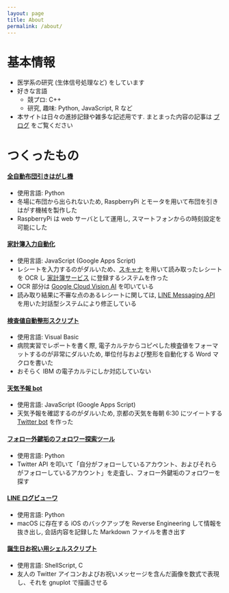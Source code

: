 ```yaml
---
layout: page
title: About
permalink: /about/
---
```


# 基本情報

- 医学系の研究 (生体信号処理など) をしています
- 好きな言語
    - 競プロ: C++
    - 研究, 趣味: Python, JavaScript, R など
- 本サイトは日々の進捗記録や雑多な記述用です. まとまった内容の記事は [ブログ](https://i-was-a-ki.hatenablog.com/) をご覧ください

# つくったもの
#### [全自動布団引きはがし機](https://qiita.com/iwasaki501/items/bef574953391021e4e10)
- 使用言語: Python
- 冬場に布団から出られないため, RaspberryPi とモータを用いて布団を引きはがす機械を製作した
- RaspberryPi は web サーバとして運用し, スマートフォンからの時刻設定を可能にした

#### [家計簿入力自動化](https://i-was-a-ki.hatenablog.com/entry/2020/03/01/143801)
- 使用言語: JavaScript (Google Apps Script)
- レシートを入力するのがダルいため、[スキャナ](https://scansnap.fujitsu.com/jp/product/ix100/) を用いて読み取ったレシートを OCR し [家計簿サービス](https://zaim.net/) に登録するシステムを作った
- OCR 部分は [Google Cloud Vision AI](https://cloud.google.com/vision/?hl=ja&utm_source=google&utm_medium=cpc&utm_campaign=japac-JP-all-ja-dr-bkws-all-all-trial-e-dr-1009137&utm_content=text-ad-none-none-DEV_c-CRE_285865410190-ADGP_Hybrid+%7C+AW+SEM+%7C+BKWS+~+T1+%7C+EXA+%7C+ML+%7C+M:1+%7C+JP+%7C+ja+%7C+Vision+%7C+General+%7C+en-KWID_43700016101235133-kwd-203288729047&userloc_1009507-network_g&utm_term=KW_cloud%20vision%20api&gclid=Cj0KCQjwy8f6BRC7ARIsAPIXOjiXrWHV-wmmtFB5hamuqR_tZgKcM0tJx-_Qyo62-YI6wN8GePn-0iQaAvrpEALw_wcB) を叩いている
- 読み取り結果に不審な点のあるレシートに関しては, [LINE Messaging API](https://developers.line.biz/ja/services/messaging-api/) を用いた対話型システムにより修正している

#### [検査値自動整形スクリプト](https://gist.github.com/iwasaki501/2342b470dda55985393a16c04b21c1eb)
- 使用言語: Visual Basic
- 病院実習でレポートを書く際, 電子カルテからコピペした検査値をフォーマットするのが非常にダルいため, 単位付与および整形を自動化する Word マクロを書いた
- おそらく IBM の電子カルテにしか対応していない

#### [天気予報 bot](https://i-was-a-ki.hatenablog.com/entry/2017/11/27/084606)
- 使用言語: JavaScript (Google Apps Script)
- 天気予報を確認するのがダルいため, 京都の天気を毎朝 6:30 にツイートする [Twitter bot](https://twitter.com/kyoto__weather) を作った

#### [フォロー外鍵垢のフォロワー探索ツール](https://i-was-a-ki.hatenablog.com/entry/2020/04/23/233749)
- 使用言語: Python
- Twitter API を叩いて「自分がフォローしているアカウント、およびそれらがフォローしているアカウント」を走査し、フォロー外鍵垢のフォロワーを探す

#### [LINE ログビューワ](https://i-was-a-ki.hatenablog.com/entry/2020/04/17/125311)
- 使用言語: Python
- macOS に存在する iOS のバックアップを Reverse Engineering して情報を抜き出し, 会話内容を記録した Markdown ファイルを書き出す

#### [誕生日お祝い用シェルスクリプト](https://qiita.com/iwasaki501/items/c6c0c0cd5d67a470eb6a)
- 使用言語: ShellScript, C
- 友人の Twitter アイコンおよびお祝いメッセージを含んだ画像を数式で表現し、それを gnuplot で描画させる


<!-- This is the base Jekyll theme. You can find out more info about customizing your Jekyll theme, as well as basic Jekyll usage documentation at [jekyllrb.com](https://jekyllrb.com/)

You can find the source code for Minima at GitHub:
[jekyll][jekyll-organization] /
[minima](https://github.com/jekyll/minima)

You can find the source code for Jekyll at GitHub:
[jekyll][jekyll-organization] /
[jekyll](https://github.com/jekyll/jekyll)


[jekyll-organization]: https://github.com/jekyll -->

